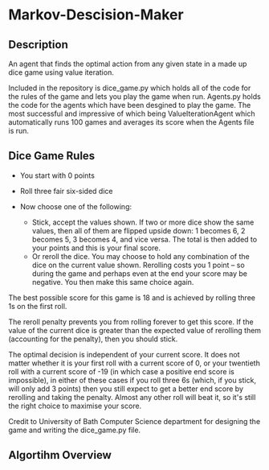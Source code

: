 # Markov-Descision-Maker
## Description
An agent that finds the optimal action from any given state in a made up dice game using value iteration.

Included in the repository is dice_game.py which holds all of the code for the rules of the game and lets you play the game when run. Agents.py holds the code for the agents which have been desgined to play the game. The most successful and impressive of which being ValueIterationAgent which automatically runs 100 games and averages its score when the Agents file is run.

## Dice Game Rules
* You start with 0 points
* Roll three fair six-sided dice
* Now choose one of the following:

   * Stick, accept the values shown. If two or more dice show the same values, then all of them are flipped upside down: 1 becomes 6, 2 becomes 5, 3 becomes 4, and vice versa. The total is then added to your points and this is your final score.
   * Or reroll the dice. You may choose to hold any combination of the dice on the current value shown. Rerolling costs you 1 point – so during the game and perhaps even at the end your score may be negative. You then make this same choice again.

The best possible score for this game is 18 and is achieved by rolling three 1s on the first roll.

The reroll penalty prevents you from rolling forever to get this score. If the value of the current dice is greater than the expected value of rerolling them (accounting for the penalty), then you should stick.

The optimal decision is independent of your current score. It does not matter whether it is your first roll with a current score of 0, or your twentieth roll with a current score of -19 (in which case a positive end score is impossible), in either of these cases if you roll three 6s (which, if you stick, will only add 3 points) then you still expect to get a better end score by rerolling and taking the penalty. Almost any other roll will beat it, so it's still the right choice to maximise your score.

Credit to University of Bath Computer Science department for designing the game and writing the dice_game.py file.

## Algortihm Overview
